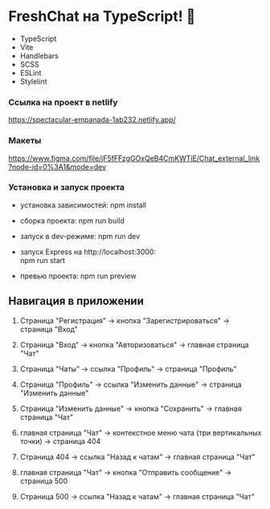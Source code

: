 # FreshChat на TypeScript! 📖

- TypeScript
- Vite
- Handlebars
- SCSS
- ESLint
- Stylelint


### Ссылка на проект в netlify
https://spectacular-empanada-1ab232.netlify.app/

### Макеты
https://www.figma.com/file/jF5fFFzgGOxQeB4CmKWTiE/Chat_external_link?node-id=0%3A1&mode=dev

### Установка и запуск проекта
- установка зависимостей:
npm install

- сборка проекта:
npm run build

- запуск в dev-режиме:
npm run dev

- запуск Express на http://localhost:3000:  
npm run start

- превью проекта:
npm run preview


## Навигация в приложении
1) Страница "Регистрация" -> кнопка "Зарегистрироваться" -> страница "Вход"

2) Страница "Вход" -> кнопка "Авторизоваться" -> главная страница "Чат"

3) Страница "Чаты" -> ссылка "Профиль" -> страница "Профиль"

4) Страница "Профиль" -> ссылка "Изменить данные" -> страница "Изменить данные"

5) Страница "Изменить данные" -> кнопка "Сохранить" -> главная страница "Чат"

6) главная страница "Чат" -> контекстное меню чата (три вертикальных точки) -> страница 404

7) Страница 404 -> ссылка "Назад к чатам" -> главная страница "Чат"

8) главная страница "Чат" -> кнопка "Отправить сообщение" -> страница 500

9) Страница 500 -> ссылка "Назад к чатам" -> главная страница "Чат"
